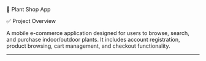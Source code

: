 🌱 Plant Shop App

✅ Project Overview

A mobile e-commerce application designed for users to browse, search, and purchase indoor/outdoor plants. It includes account registration, product browsing, cart management, and checkout functionality.

---
